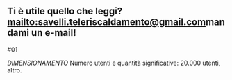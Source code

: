 Ti è utile quello che leggi?
<mailto:savelli.teleriscaldamento@gmail.com>mandami un e-mail!</mailto>
---

#01

*DIMENSIONAMENTO* 
Numero utenti e quantità significative: 20.000 utenti, altro.
